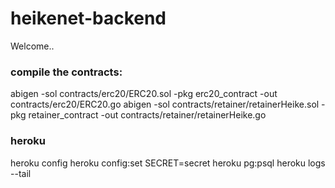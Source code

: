 # heikenet-backend
Welcome..

### compile the contracts:

abigen -sol contracts/erc20/ERC20.sol -pkg erc20_contract -out contracts/erc20/ERC20.go
abigen -sol contracts/retainer/retainerHeike.sol -pkg retainer_contract -out contracts/retainer/retainerHeike.go

### heroku

heroku config
heroku config:set SECRET=secret
heroku pg:psql
heroku logs --tail
